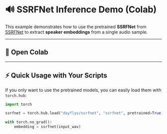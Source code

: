 # 🔊 SSRFNet Inference Demo (Colab)

This example demonstrates how to use the pretrained **SSRFNet** from [SSRFNet](https://github.com/dayflys/SSRFNet) to extract **speaker embeddings** from a single audio sample.

---

## 🚀 Open Colab
<!-- Go to [Google Colab]() and see the 5-line example. -->

---

## ⚡ Quick Usage with Your Scripts
If you only want to use the pretrained models, you can easily load them with `torch.hub`:

```python
import torch

ssrfnet = torch.hub.load("dayflys/ssrfnet", "ssrfnet", pretrained=True).eval()

with torch.no_grad():
    embedding = ssrfnet(input_wav)
```
